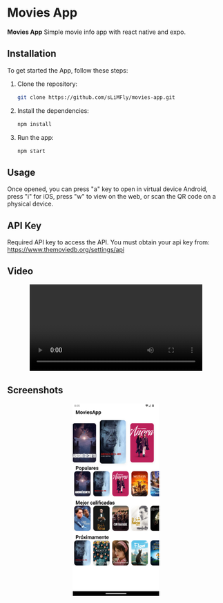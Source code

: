 # Movies App

**Movies App** Simple movie info app with react native and expo.

## Installation

To get started the App, follow these steps:

1. Clone the repository:
   ```bash
   git clone https://github.com/sLiMFly/movies-app.git
   ```
2. Install the dependencies:
   ```bash
   npm install
   ```
3. Run the app:
   ```bash
   npm start
   ```

## Usage

Once opened, you can press "a" key to open in virtual device Android, press "i" for iOS, press "w" to view on the web, or scan the QR code on a physical device.

## API Key

Required API key to access the API.
You must obtain your api key from: https://www.themoviedb.org/settings/api

## Video

<div align="center">
  <video src="https://github.com/user-attachments/assets/1fae393c-ecee-4f33-942c-d1c0a1a52d8e" width="400" />
</div>

## Screenshots

<div align="center">
    <img src="./assets/screenshots/movies-app.png" alt="Navigation App Screenshot" width="200"/>
</div>
